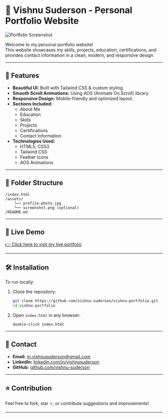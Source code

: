 # 🌟 Vishnu Suderson - Personal Portfolio Website

![Portfolio Screenshot](YOUR_SCREENSHOT_IMAGE_URL)

Welcome to my personal portfolio website!  
This website showcases my skills, projects, education, certifications, and provides contact information in a clean, modern, and responsive design.

---

## 🚀 Features

- **Beautiful UI:** Built with Tailwind CSS & custom styling.
- **Smooth Scroll Animations:** Using AOS (Animate On Scroll) library.
- **Responsive Design:** Mobile-friendly and optimized layout.
- **Sections Included:**
  - About Me
  - Education
  - Skills
  - Projects
  - Certifications
  - Contact Information
- **Technologies Used:**
  - HTML5, CSS3
  - Tailwind CSS
  - Feather Icons
  - AOS Animations

---

## 📂 Folder Structure

```
/index.html
/assets/
    └── profile-photo.jpg
    └── screenshot.png (optional)
/README.md
```

---

## 🔗 Live Demo

[👉 Click here to visit my live portfolio](https://vishnu-suderson.github.io/M.ViSHNU-SUDERSON/)

---

## 🛠️ Installation

To run locally:

1. Clone the repository:
   ```bash
   git clone https://github.com/vishnu-suderson/vishnu-portfolio.git
   cd vishnu-portfolio
   ```

2. Open `index.html` in any browser:
   ```
   double-click index.html
   ```

---

## 📧 Contact

- **Email:** m.vishnusuderson@gmail.com
- **LinkedIn:** [linkedin.com/in/vishnusuderson](https://www.linkedin.com/in/vishnusuderson/)
- **GitHub:** [github.com/vishnu-suderson](https://github.com/vishnu-suderson)

---

## ⭐️ Contribution

Feel free to fork, star ⭐, or contribute suggestions and improvements!

---
